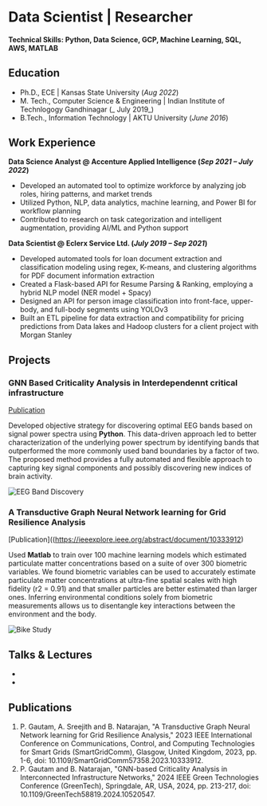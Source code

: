 # Data Scientist | Researcher 

#### Technical Skills: Python, Data Science, GCP, Machine Learning, SQL, AWS, MATLAB

## Education
- Ph.D., ECE | Kansas State University (_Aug 2022_)								       		
- M. Tech., Computer Science & Engineering	| Indian Institute of Technlogogy Gandhinagar (_ July 2019_)	 			        		
- B.Tech., Information Technology | AKTU University (_June 2016_)

## Work Experience

**Data Science Analyst @ Accenture Applied Intelligence (_Sep 2021 – July 2022_)**
- Developed an automated tool to optimize workforce by analyzing job roles, hiring patterns, and market trends
- Utilized Python, NLP, data analytics, machine learning, and Power BI for workflow planning
- Contributed to research on task categorization and intelligent augmentation, providing AI/ML and Python support

**Data Scientist @ Eclerx Service Ltd. (_July 2019 – Sep 2021_)**
- Developed automated tools for loan document extraction and classification modeling using regex, K-means, and clustering algorithms for PDF document information extraction
- Created a Flask-based API for Resume Parsing & Ranking, employing a hybrid NLP model (NER model + Spacy)
- Designed an API for person image classification into front-face, upper-body, and full-body segments using YOLOv3
- Built an ETL pipeline for data extraction and compatibility for pricing predictions from Data lakes and Hadoop clusters for a client project with Morgan Stanley

## Projects
### GNN Based Criticality Analysis in Interdependennt critical infrastructure
[Publication](https://www.mdpi.com/1424-8220/22/8/3048)

Developed objective strategy for discovering optimal EEG bands based on signal power spectra using **Python**. This data-driven approach led to better characterization of the underlying power spectrum by identifying bands that outperformed the more commonly used band boundaries by a factor of two. The proposed method provides a fully automated and flexible approach to capturing key signal components and possibly discovering new indices of brain activity.

![EEG Band Discovery](/assets/img/eeg_band_discovery.jpeg)

### A Transductive Graph Neural Network learning for Grid Resilience Analysis
[Publication]((https://ieeexplore.ieee.org/abstract/document/10333912)

Used **Matlab** to train over 100 machine learning models which estimated particulate matter concentrations based on a suite of over 300 biometric variables. We found biometric variables can be used to accurately estimate particulate matter concentrations at ultra-fine spatial scales with high fidelity (r2 = 0.91) and that smaller particles are better estimated than larger ones. Inferring environmental conditions solely from biometric measurements allows us to disentangle key interactions between the environment and the body.

![Bike Study](/assets/img/bike_study.jpeg)

## Talks & Lectures
- 
- 


## Publications

1. P. Gautam, A. Sreejith and B. Natarajan, "A Transductive Graph Neural Network learning for Grid Resilience Analysis," 2023 IEEE International Conference on Communications, Control, and Computing Technologies for Smart Grids (SmartGridComm), Glasgow, United Kingdom, 2023, pp. 1-6, doi: 10.1109/SmartGridComm57358.2023.10333912.
2. P. Gautam and B. Natarajan, "GNN-based Criticality Analysis in Interconnected Infrastructure Networks," 2024 IEEE Green Technologies Conference (GreenTech), Springdale, AR, USA, 2024, pp. 213-217, doi: 10.1109/GreenTech58819.2024.10520547.
